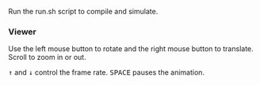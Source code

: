 Run the run.sh script to compile and simulate.

### Viewer
Use the left mouse button to rotate and the right mouse button to translate. Scroll to zoom in or out.

<kbd>↑</kbd> and <kbd>↓</kbd> control the frame rate. <kbd>SPACE</kbd> pauses the animation.  
